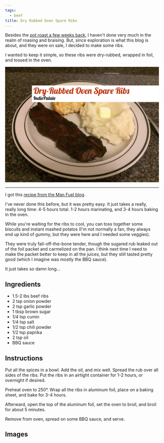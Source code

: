 ```yaml
---
tags:
  - beef
title: Dry Rubbed Oven Spare Ribs
---
```


Besides the [pot roast a few weeks back](/recipe/2015/06/21/italian-style-pot-roast),
I haven't done very much in the realm of roasing and braising. But, since exploration
is what this blog is about, and they were on sale, I decided to make some ribs.

I wanted to keep it simple, so these ribs were dry-rubbed, wrapped in foil, and
tossed in the oven.

![](title.jpg)

---

I got this [recipe from the Man Fuel blog](http://manfuelblog.com/2013/07/18/dry-rubbed-fall-off-the-bone-beef-ribs-in-the-oven/).

I've never done this before, but it was pretty easy. It just takes a really,
really long time: 4-5 hours total. 1-2 hours marinating, and 3-4 hours baking
in the oven.

While you're waiting for the ribs to cool, you can toss together some biscuits
and instant mashed potatos (I'm not normally a fan, they always end up kind of
gummy, but they were here and I needed some veggies).

They were truly fall-off-the-bone tender, though the sugared rub leaked out of
the foil packet and carmelized on the pan. I think next time I need to make the
packet better to keep in all the juices, but they still tasted pretty good
(which I imagine was mostly the BBQ sauce).

It just takes so damn long...

## Ingredients

* 1.5-2 lbs beef ribs
* 2 tsp onion powder
* 2 tsp garlic powder
* 1 tbsp brown sugar
* 1/4 tsp cumin
* 1/4 tsp salt
* 1/2 tsp chili powder
* 1/2 tsp paprika
* 2 tsp oil
* BBQ sauce

## Instructions

Put all the spices in a bowl. Add the oil, and mix well. Spread the rub over
all sides of the ribs. Put the ribs in an airtight container for 1-2 hours, or
overnight if desired.

Preheat oven to 250°. Wrap all the ribs in aluminum foil, place on a
baking sheet, and bake for 3-4 hours.

Afterward, open the top of the aluminum foil, set the oven to broil, and broil
for about 5 minutes.

Remove from oven, spread on some BBQ sauce, and serve.

## Images


